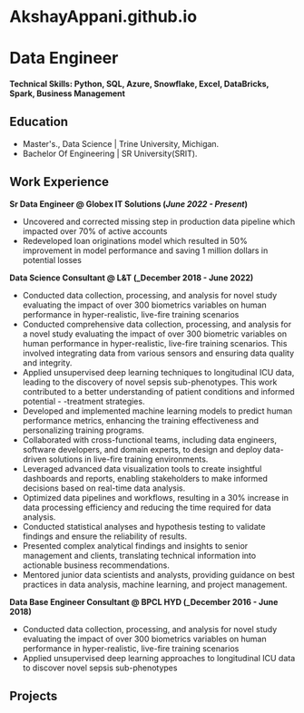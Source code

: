 # AkshayAppani.github.io

# Data Engineer

#### Technical Skills: Python, SQL, Azure, Snowflake, Excel, DataBricks, Spark, Business Management

## Education					       		
- Master's., Data Science | Trine University, Michigan.	 			        		
- Bachelor Of Engineering | SR University(SRIT).

## Work Experience
**Sr Data Engineer @ Globex IT Solutions (_June 2022 - Present_)**
- Uncovered and corrected missing step in production data pipeline which impacted over 70% of active accounts
- Redeveloped loan originations model which resulted in 50% improvement in model performance and saving 1 million dollars in potential losses

**Data Science Consultant @ L&T  (_December 2018 - June 2022)**
- Conducted data collection, processing, and analysis for novel study evaluating the impact of over 300 biometrics variables on human performance in hyper-realistic, live-fire training scenarios
- Conducted comprehensive data collection, processing, and analysis for a novel study evaluating the impact of over 300 biometric variables on human performance in hyper-realistic, live-fire training scenarios. This involved integrating data from various sensors and ensuring data quality and integrity.
- Applied unsupervised deep learning techniques to longitudinal ICU data, leading to the discovery of novel sepsis sub-phenotypes. This work contributed to a better understanding of patient conditions and informed potential - -treatment strategies.
- Developed and implemented machine learning models to predict human performance metrics, enhancing the training effectiveness and personalizing training programs.
- Collaborated with cross-functional teams, including data engineers, software developers, and domain experts, to design and deploy data-driven solutions in live-fire training environments.
- Leveraged advanced data visualization tools to create insightful dashboards and reports, enabling stakeholders to make informed decisions based on real-time data analysis.
- Optimized data pipelines and workflows, resulting in a 30% increase in data processing efficiency and reducing the time required for data analysis.
- Conducted statistical analyses and hypothesis testing to validate findings and ensure the reliability of results.
- Presented complex analytical findings and insights to senior management and clients, translating technical information into actionable business recommendations.
- Mentored junior data scientists and analysts, providing guidance on best practices in data analysis, machine learning, and project management.


**Data Base Engineer Consultant @ BPCL HYD  (_December 2016 - June 2018)**
- Conducted data collection, processing, and analysis for novel study evaluating the impact of over 300 biometrics variables on human performance in hyper-realistic, live-fire training scenarios
- Applied unsupervised deep learning approaches to longitudinal ICU data to discover novel sepsis sub-phenotypes

## Projects
